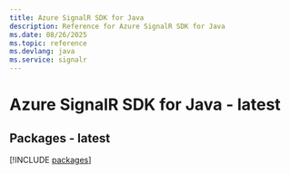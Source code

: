 ```yaml
---
title: Azure SignalR SDK for Java
description: Reference for Azure SignalR SDK for Java
ms.date: 08/26/2025
ms.topic: reference
ms.devlang: java
ms.service: signalr
---
```

# Azure SignalR SDK for Java - latest
## Packages - latest
[!INCLUDE [packages](signalr-index.md)]